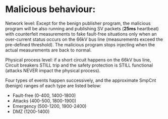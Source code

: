 # Malicious behaviour:

Network level: Except for the benign publisher program, the malicious program will be also running and publishing SV packets (**25ms** heartbeat) with counterfeit measurements to fake fault-free situations only when an over-current status occurs on the 66kV bus line (measurements exceed the pre-defined threshold). The malicious program stops injecting when the actual measurements are back to normal.

Physical process level: if a short circuit happens on the 66kV bus line, Circuit breakers STILL trip and the safety protection is STILL functional (attacks NEVER impact the physical process).

Four types of events happen successively, and the approximate SmpCnt (benign) ranges of each type are listed below:
- Fault-free (0-400, 1400-1800)
- Attacks (400-500, 1800-1900)
- Emergency (500-1200, 1900-2400)
- DMZ (1200-1400)